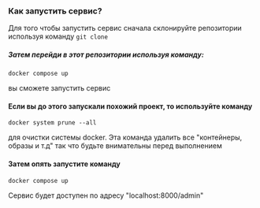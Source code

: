 ### Как запустить сервис?
Для того чтобы запустить сервис сначала склонируйте репозитории используя команду ```git clone```

##### Затем перейди в этот репозитории используя команду: 

``` docker compose up ```  

вы сможете запустить сервис

#### Если вы до этого запускали похожий проект, то используйте команду 

``` docker system prune --all ```

для очистки системы docker. Эта команда удалить все "контейнеры,  образы  и т.д" так что будьте внимательны перед выполнением


#### Затем опять запустите команду

``` docker compose up ```

Сервис будет доступен по адресу "localhost:8000/admin"
 

